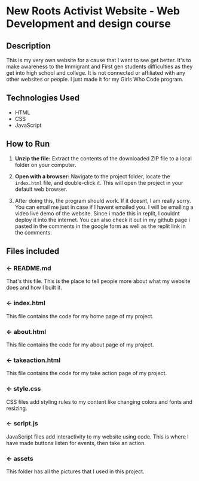 # New Roots Activist Website - Web Development and design course 

## Description
This is my very own website for a cause that I want to see get better. It's to make awareness to the Immigrant and First gen students difficulties as they get into high school and college. It is not connected or affiliated with any other websites or people. I just made it for my Girls Who Code program. 

## Technologies Used
* HTML
* CSS
* JavaScript

## How to Run

1.  **Unzip the file:** Extract the contents of the downloaded ZIP file to a local folder on your computer.
2.  **Open with a browser:** Navigate to the project folder, locate the `index.html` file, and double-click it. This will open the project in your default web browser.

3.  After doing this, the program should work. If it doesnt, I am really sorry. You can email me just in case if I havent emailed you. I will be emailing a video live demo of the website. Since i made this in replit, I couldnt deploy it into the internet. You can also check it out in my github page i pasted in the comments in the google form as well as the replit link in the comments.

## Files included
### ← README.md

That's this file. This is the place to tell people more about what my website does and how I built it. 

### ← index.html

This file contains the code for my home page of my project. 

### ← about.html

This file contains the code for my about page of my project. 

### ← takeaction.html

This file contains the code for my take action page of my project. 

### ← style.css

CSS files add styling rules to my content like changing colors and fonts and resizing. 

### ← script.js

JavaScript files add interactivity to my website using code. This is where I have made buttons listen for events, then take an action.

### ← assets

This folder has all the pictures that I used in this project. 

